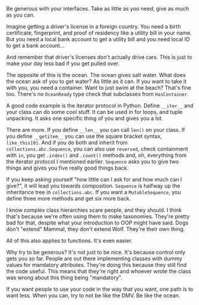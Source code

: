 Be generous with your interfaces. Take as little as you need, give as much as you can.

Imagine getting a driver's license in a foreign country. You need a birth certificate, fingerprint, and proof of residency like a utility bill in your name. But you need a local bank account to get a utility bill and you need local ID to get a bank account...

And remember that driver's licenses don't actually drive cars. This is just to make your day less bad if you get pulled over.

The opposite of this is the ocean. The ocean gives salt water. What does the ocean ask of you to get water? As little as it can. If you want to take it with you, you need a container. Want to just swim at the beach? That's fine too. There's no `OceanReady` type check that subclasses from `HasContainer`.

A good code example is the iterator protocol in Python. Define `__iter__` and your class can do some cool stuff. It can be used in for loops, and tuple unpacking. It asks one specific thing of you and gives you a lot.

There are more. If you define `__len__` you can call `len()` on your class. If you define `__getitem__` you can use the square bracket syntax, `like_this[0]`. And if you do both and inherit from `collections.abc.Sequence`, you can also use `reversed`, check containment with `in`, you get `.index()` and `.count()` methods and, oh, everything from the iterator protocol I mentioned earlier. `Sequence` asks you to give two things and gives you five really good things back.

If you keep asking yourself "how little can I ask for and how much can I give?", it will lead you towards composition. `Sequence` is halfway up the inheritance tree in `collections.abc`. If you want a `MutableSequence`, you define three more methods and get six more back.

I know complex class hierarchies scare people, and they should. I think that's because we're often using them to make taxonomies. They're pretty bad for that, despite what your introduction to OOP might have said. Dogs don't "extend" Mammal, they don't extend Wolf. They're their own thing.

All of this also applies to functions. It's even easier.

Why try to be generous? It's not just to be nice. It's because control only gets you so far. People are out there implementing classes with dummy values for mandatory attributes. They're doing this because they still find the code useful. This means that they're right and whoever wrote the class was wrong about this thing being "mandatory".

If you want people to use your code in the way that you want, one path is to want less. When you can, try to not be like the DMV. Be like the ocean.
